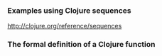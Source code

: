 ### Examples using Clojure sequences
http://clojure.org/reference/sequences

### The formal definition of a Clojure function
